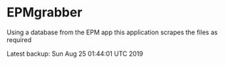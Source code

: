 # EPMgrabber
Using a database from the EPM app this application scrapes the files as required


Latest backup: Sun Aug 25 01:44:01 UTC 2019
